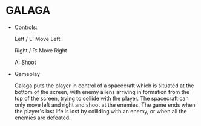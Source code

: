 # GALAGA

- Controls:

	Left / L: Move Left

	Right / R: Move Right

	A: Shoot

- Gameplay

	Galaga puts the player in control of a spacecraft which is situated at the bottom of the screen, with enemy aliens arriving in formation from the top of the screen, trying to collide with the player. The spacecraft can only move left and right and shoot at the enemies. The game ends when the player's last life is lost by colliding with an enemy, or when all the enemies are defeated.
